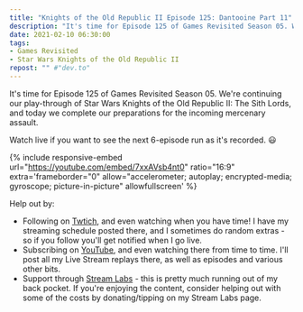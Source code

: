 ```yaml
---
title: "Knights of the Old Republic II Episode 125: Dantooine Part 11"
description: "It's time for Episode 125 of Games Revisited Season 05. We're continuing our play-through of Star Wars Knights of the Old Republic II: The Sith Lords, and today we complete our preparations for the incoming mercenary assault."
date: 2021-02-10 06:30:00
tags:
- Games Revisited
- Star Wars Knights of the Old Republic II
repost: "" #"dev.to"
---
```


It's time for Episode 125 of Games Revisited Season 05. We're continuing our play-through of Star Wars Knights of the Old Republic II: The Sith Lords, and today we complete our preparations for the incoming mercenary assault.

Watch live if you want to see the next 6-episode run as it's recorded. :smiley:
<!--more-->

{% include responsive-embed url="https://youtube.com/embed/7xxAVsb4nt0" ratio="16:9" extra='frameborder="0" allow="accelerometer; autoplay; encrypted-media; gyroscope; picture-in-picture" allowfullscreen' %}

Help out by:
 * Following on [Twtich](https://twitch.tv/AnonJr_Live), and even watching when you have time! I have my streaming schedule posted there, and I sometimes do random extras - so if you follow you'll get notified when I go live.
 * Subscribing on [YouTube](http://www.youtube.com/channel/UCXafqhKHbkSUIrq0LAuu0tw), and even watching there from time to time. I'll post all my Live Stream replays there, as well as episodes and various other bits.
 * Support through [Stream Labs](https://streamlabs.com/anonjr_live) - this is pretty much running out of my back pocket. If you're enjoying the content, consider helping out with some of the costs by donating/tipping on my Stream Labs page.